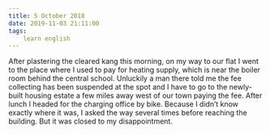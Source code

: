 ```yaml
---
title: 5 October 2018
date: 2019-11-03 21:11:00
tags:
    learn english
---
```


After plastering the cleared kang this morning, on my way to our flat I went to the place where I used to pay for heating supply, which is near the boiler room behind the central school. Unluckily a man there told me the fee collecting has been suspended at the spot and I have to go to the newly-built housing estate a few miles away west of our town paying the fee. After lunch I headed for the charging office by bike. Because I didn’t know exactly where it was, I asked the way several times before reaching the building. But it was closed to my disappointment.  